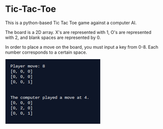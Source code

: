 # Tic-Tac-Toe
This is a python-based Tic Tac Toe game against a computer AI.

The board is a 2D array. X's are represented with 1, O's are represented with 2, and blank spaces are represented by 0.

In order to place a move on the board, you must input a key from 0-8. Each number corresponds to a certain space.

![alt text](https://raw.githubusercontent.com/rishiso/Tic-Tac-Toe/master/Game%20Image.png "Game Image")
